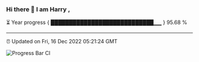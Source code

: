 ### Hi there 👋 I am Harry , 

⏳ Year progress { ████████████████████████████▁▁ } 95.68 %

---

⏰ Updated on Fri, 16 Dec 2022 05:21:24 GMT

![Progress Bar CI](https://github.com/duykhang68/duykhang68/workflows/Progress%20Bar%20CI/badge.svg)
